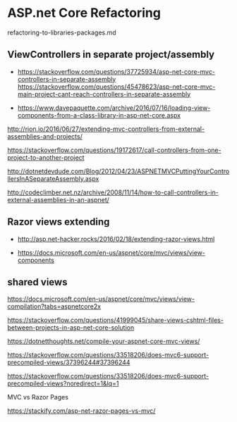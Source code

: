 # ASP.net Core Refactoring

refactoring-to-libraries-packages.md

## ViewControllers in separate project/assembly

*   https://stackoverflow.com/questions/37725934/asp-net-core-mvc-controllers-in-separate-assembly
https://stackoverflow.com/questions/45478623/asp-net-core-mvc-main-project-cant-reach-controllers-in-separate-assembly


*   https://www.davepaquette.com/archive/2016/07/16/loading-view-components-from-a-class-library-in-asp-net-core.aspx

http://rion.io/2016/06/27/extending-mvc-controllers-from-external-assemblies-and-projects/

https://stackoverflow.com/questions/19172617/call-controllers-from-one-project-to-another-project

http://dotnetdevdude.com/Blog/2012/04/23/ASPNETMVCPuttingYourControllersInASeparateAssembly.aspx

http://codeclimber.net.nz/archive/2008/11/14/how-to-call-controllers-in-external-assemblies-in-an-aspnet/

## Razor views extending

*   http://asp.net-hacker.rocks/2016/02/18/extending-razor-views.html

*   https://docs.microsoft.com/en-us/aspnet/core/mvc/views/view-components


## shared views 

https://docs.microsoft.com/en-us/aspnet/core/mvc/views/view-compilation?tabs=aspnetcore2x

https://stackoverflow.com/questions/41999045/share-views-cshtml-files-between-projects-in-asp-net-core-solution

https://dotnetthoughts.net/compile-your-aspnet-core-mvc-views/

https://stackoverflow.com/questions/33518206/does-mvc6-support-precompiled-views/37396244#37396244

https://stackoverflow.com/questions/33518206/does-mvc6-support-precompiled-views?noredirect=1&lq=1



MVC vs Razor Pages

https://stackify.com/asp-net-razor-pages-vs-mvc/